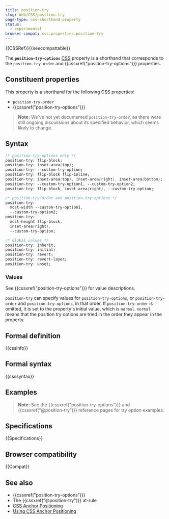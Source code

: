 ```yaml
---
title: position-try
slug: Web/CSS/position-try
page-type: css-shorthand-property
status:
  - experimental
browser-compat: css.properties.position-try
---
```


{{CSSRef}}{{seecompattable}}

The **`position-try-options`** [CSS](/en-US/docs/Web/CSS) property is a shorthand that corresponds to the `position-try-order` and {{cssxref("position-try-options")}} properties.

## Constituent properties

This property is a shorthand for the following CSS properties:

- `position-try-order`
- {{cssxref("position-try-options")}}

> **Note:** We've not yet documented `position-try-order`, as there were still ongoing discussions about its specified behavior, which seems likely to change.

## Syntax

```css
/* position-try-options only */
position-try: flip-block;
position-try: inset-area(top);
position-try: --custom-try-option;
position-try: flip-block flip-inline;
position-try: inset-area(top), inset-area(right), inset-area(bottom);
position-try: --custom-try-option1, --custom-try-option2;
position-try: flip-block, inset-area(right), --custom-try-option;

/* position-try-order and position-try-options */
position-try:
  most-width --custom-try-option1,
  --custom-try-option2;
position-try:
  most-height flip-block,
  inset-area(right),
  --custom-try-option;

/* Global values */
position-try: inherit;
position-try: initial;
position-try: revert;
position-try: revert-layer;
position-try: unset;
```

### Values

See {{cssxref("position-try-options")}} for value descriptions.

`position-try` can specify values for `position-try-options`, or `position-try-order` and `position-try-options`, in that order. If `position-try-order` is omitted, it is set to the property's initial value, which is `normal`. `normal` means that the position try options are tried in the order they appear in the property.

## Formal definition

{{cssinfo}}

## Formal syntax

{{csssyntax}}

## Examples

> **Note:** See the {{cssxref("position-try-options")}} and {{cssxref("@position-try")}} reference pages for try option examples.

## Specifications

{{Specifications}}

## Browser compatibility

{{Compat}}

## See also

- {{cssxref("position-try-options")}}
- The {{cssxref("@position-try")}} at-rule
- [CSS Anchor Positioning](/en-US/docs/Web/CSS/CSS_anchor_positioning)
- [Using CSS Anchor Positioning](/en-US/docs/Web/CSS/CSS_anchor_positioning/Using)
